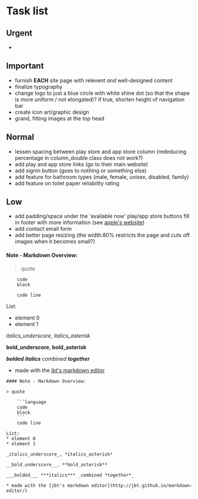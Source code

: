 # Task list



## Urgent
* 


## Important
* furnish __EACH__ site page with relevent *and* well-designed content
* finalize typography
* change logo to just a blue circle with white shine dot (so that the shape is more uniform / not elongated)? if true, shorten height of navigation bar
* create icon art/graphic design
* grand, fitting images at the top head


## Normal
* lessen spacing between play store and app store column (rededucing percentage in column_double class does not work?)
* add play and app store links (go to their main website)
* add signin button (goes to nothing or something else)
* add feature for bathroom types (male, female, unisex, disabled, family)
* add feature on toilet paper reliability rating


## Low
* add padding/space under the 'available now' play/app store buttons
fill in footer with more information (see [apple's website](apple.com/ca/))
* add contact email form
* add better page resizing (the width:80% restricts the page and cuts off images when it becomes small?)



#### Note - Markdown Overview:

> quote

```language
	code
	block
```
		code line

List:
* element 0
* element 1

_italics_underscore_, *italics_asterisk*

__bold_underscore__, **bold_asterisk**

___bolded___ ***italics*** _combined **together**_

* made with the [jbt's markdown editor](http://jbt.github.io/markdown-editor/)

```
#### Note - Markdown Overview:

> quote

	```language
	code
	block
	```
	code line

List:
* element 0
* element 1

_italics_underscore_, *italics_asterisk*

__bold_underscore__, **bold_asterisk**

___bolded___ ***italics*** _combined *together*_

* made with the [jbt's markdown editor](http://jbt.github.io/markdown-editor/)

```